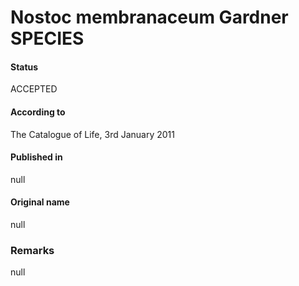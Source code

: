 Nostoc membranaceum Gardner SPECIES
=======

#### Status
ACCEPTED

#### According to
The Catalogue of Life, 3rd January 2011

#### Published in
null

#### Original name
null

### Remarks
null
